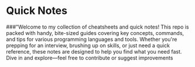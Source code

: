 # Quick Notes
###"Welcome to my collection of cheatsheets and quick notes! This repo is packed with handy, bite-sized guides covering key concepts, commands, and tips for various programming languages and tools. Whether you're prepping for an interview, brushing up on skills, or just need a quick reference, these notes are designed to help you find what you need fast. Dive in and explore—feel free to contribute or suggest improvements
